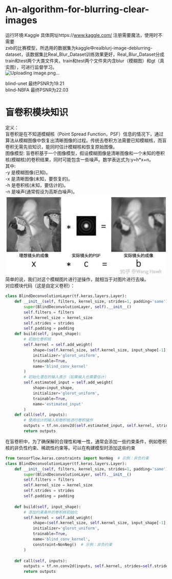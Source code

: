 # An-algorithm-for-blurring-clear-images
运行环境:Kaggle 具体网址https://www.kaggle.com/ 注册需要魔法，使用时不需要  
zxb的比赛模型，所选用的数据集为kaggle中realblurj-image-deblurring-dataset，该数据集比Real_Blur_Dataset训练效果更好，Real_Blur_Dataset分成train和test两个大类文件夹，train和test两个文件夹内含blur（模糊图）和gt（真实图），可进行监督学习。  
![Uploading image.png…]()

blind-unet 最终PSNR为19.21  
blind-NBFA 最终PSNR为22.03  


# 盲卷积模块知识    
定义：    
  盲卷积是在不知道模糊核（Point Spread Function，PSF）信息的情况下，通过算法从模糊图像中恢复出清晰图像的过程。传统去卷积方法需要已知模糊核，而盲卷积无需先验知识，能同时估计模糊核和恢复原始图像。  
图像模型:
  盲卷积基于一个图像模型，假设模糊图像是清晰图像和一个未知的卷积核(模糊核)的卷积结果，同时可能包含一些噪声。数学表达式为:y=h*x+n。  
其中:  
-y 是模糊图像(已知)。  
-x 是清晰图像(未知，要恢复的)。  
-h 是卷积核(未知，要估计的)。  
-n 是噪声(通常假设为高斯白噪声)。  
![image](https://github.com/angelandeagle/An-algorithm-for-blurring-clear-images/blob/main/%E5%8E%BB%E7%87%A5%E7%9F%A5%E8%AF%86/image.png)
简单的说，我们对这个模糊图片进行逆操作，就相当于对图片进行去噪。      
对应模块代码（这是自定义卷积）：  
```python
class BlindDeconvolutionLayer(tf.keras.layers.Layer):
    def __init__(self, filters, kernel_size, strides=1, padding='same'):
        super(BlindDeconvolutionLayer, self).__init__()
        self.filters = filters
        self.kernel_size = kernel_size
        self.strides = strides
        self.padding = padding
    def build(self, input_shape):
        # 初始化卷积核
        self.kernel = self.add_weight(
            shape=(self.kernel_size, self.kernel_size, input_shape[-1], self.filters),
            initializer='glorot_uniform',
            trainable=True,
            name='blind_conv_kernel'
        )
        # 初始化潜在的输入表示（如果输入也需要估计）
        self.estimated_input = self.add_weight(
            shape=input_shape,
            initializer='glorot_uniform',
            trainable=True,
            name='estimated_input'
        )
    def call(self, inputs):
        # 使用估计的输入和卷积核进行卷积操作
        outputs = tf.nn.conv2d(self.estimated_input, self.kernel, strides=self.strides, padding=self.padding.upper())
        return outputs
```
在盲卷积中，为了确保解的合理性和唯一性，通常会添加一些约束条件，例如卷积核的非负性约束、稀疏性约束等。可以在构建模型时添加这些约束
```python
from tensorflow.keras.constraints import NonNeg  # 示例：非负约束
class BlindDeconvolutionLayer(tf.keras.layers.Layer):
    def __init__(self, filters, kernel_size, strides=1, padding='same'):
        super(BlindDeconvolutionLayer, self).__init__()
        self.filters = filters
        self.kernel_size = kernel_size
        self.strides = strides
        self.padding = padding

    def build(self, input_shape):
        # 添加约束条件的卷积核初始化
        self.kernel = self.add_weight(
            shape=(self.kernel_size, self.kernel_size, input_shape[-1], self.filters),
            initializer='glorot_uniform',
            trainable=True,
            name='blind_conv_kernel',
            constraint=NonNeg()  # 示例：非负约束
        )

    def call(self, inputs):
        outputs = tf.nn.conv2d(inputs, self.kernel, strides=self.strides, padding=self.padding.upper())
        return outputs
```
